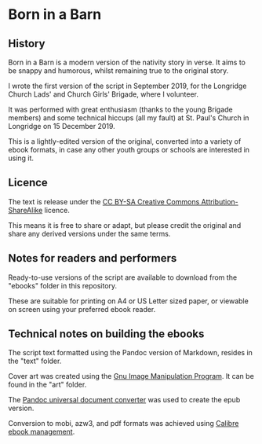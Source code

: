 # Born in a Barn #

## History ##

Born in a Barn is a modern version of the nativity story in verse. It
aims to be snappy and humorous, whilst remaining true to the original
story.

I wrote the first version of the script in September 2019, for the
Longridge Church Lads' and Church Girls' Brigade, where I volunteer.

It was performed with great enthusiasm (thanks to the young Brigade
members) and some technical hiccups (all my fault) at St. Paul's
Church in Longridge on 15 December 2019.

This is a lightly-edited version of the original, converted into a
variety of ebook formats, in case any other youth groups or schools
are interested in using it.

## Licence ##

The text is release under the [CC BY-SA Creative Commons
Attribution-ShareAlike][CC BY-SA] licence.

This means it is free to share or adapt, but please credit the
original and share any derived versions under the same terms.

## Notes for readers and performers ##

Ready-to-use versions of the script are available to download from the
"ebooks" folder in this repository.

These are suitable for printing on A4 or US Letter sized paper, or
viewable on screen using your preferred ebook reader.

[CC BY-SA]: https://creativecommons.org/licenses/by-sa/4.0/

## Technical notes on building the ebooks ##

The script text formatted using the Pandoc version of Markdown,
resides in the "text" folder.

Cover art was created using the [Gnu Image Manipulation
Program][Gimp]. It can be found in the "art" folder.

The [Pandoc universal document converter][Pandoc] was used to create
the epub version.

Conversion to mobi, azw3, and pdf formats was achieved using [Calibre
ebook management][Calibre].

[Gimp]: https://www.gimp.org/

[Pandoc]: https://pandoc.org/

[Calibre]: https://calibre-ebook.com/

